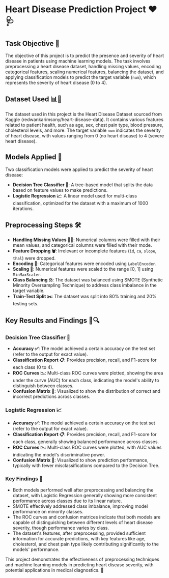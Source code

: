 # Heart Disease Prediction Project ❤️🩺

## Task Objective 🎯
The objective of this project is to predict the presence and severity of heart disease in patients using machine learning models. The task involves preprocessing a heart disease dataset, handling missing values, encoding categorical features, scaling numerical features, balancing the dataset, and applying classification models to predict the target variable (`num`), which represents the severity of heart disease (0 to 4).

## Dataset Used 📊💾
The dataset used in this project is the Heart Disease Dataset sourced from Kaggle (redwankarimsony/heart-disease-data). It contains various features related to patient health, such as age, sex, chest pain type, blood pressure, cholesterol levels, and more. The target variable `num` indicates the severity of heart disease, with values ranging from 0 (no heart disease) to 4 (severe heart disease).

## Models Applied 🤖
Two classification models were applied to predict the severity of heart disease:

- **Decision Tree Classifier 🌳**: A tree-based model that splits the data based on feature values to make predictions.
- **Logistic Regression 📈**: A linear model used for multi-class classification, optimized for the dataset with a maximum of 1000 iterations.

## Preprocessing Steps 🛠️
- **Handling Missing Values 🕵️‍♂️**: Numerical columns were filled with their mean values, and categorical columns were filled with their mode.
- **Feature Dropping 🗑️**: Irrelevant or incomplete features (`id`, `ca`, `slope`, `thal`) were dropped.
- **Encoding 🔢**: Categorical features were encoded using `LabelEncoder`.
- **Scaling 📏**: Numerical features were scaled to the range [0, 1] using `MinMaxScaler`.
- **Class Balancing ⚖️**: The dataset was balanced using SMOTE (Synthetic Minority Oversampling Technique) to address class imbalance in the target variable.
- **Train-Test Split ✂️**: The dataset was split into 80% training and 20% testing sets.

## Key Results and Findings 📝🔍

### Decision Tree Classifier 🌳
- **Accuracy ✅**: The model achieved a certain accuracy on the test set (refer to the output for exact value).
- **Classification Report 📋**: Provides precision, recall, and F1-score for each class (0 to 4).
- **ROC Curves 📉**: Multi-class ROC curves were plotted, showing the area under the curve (AUC) for each class, indicating the model's ability to distinguish between classes.
- **Confusion Matrix 🧩**: Visualized to show the distribution of correct and incorrect predictions across classes.

### Logistic Regression 📈
- **Accuracy ✅**: The model achieved a certain accuracy on the test set (refer to the output for exact value).
- **Classification Report 📋**: Provides precision, recall, and F1-score for each class, generally showing balanced performance across classes.
- **ROC Curves 📉**: Multi-class ROC curves were plotted, with AUC values indicating the model's discriminative power.
- **Confusion Matrix 🧩**: Visualized to show prediction performance, typically with fewer misclassifications compared to the Decision Tree.

### Key Findings 🧠
- Both models performed well after preprocessing and balancing the dataset, with Logistic Regression generally showing more consistent performance across classes due to its linear nature.
- SMOTE effectively addressed class imbalance, improving model performance on minority classes.
- The ROC curves and confusion matrices indicate that both models are capable of distinguishing between different levels of heart disease severity, though performance varies by class.
- The dataset's features, after preprocessing, provided sufficient information for accurate predictions, with key features like age, cholesterol, and chest pain type likely contributing significantly to the models' performance.

This project demonstrates the effectiveness of preprocessing techniques and machine learning models in predicting heart disease severity, with potential applications in medical diagnostics. 🚀
